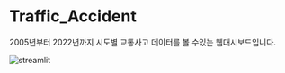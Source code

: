 # Traffic_Accident
2005년부터 2022년까지 시도별 교통사고 데이터를 볼 수있는 웹대시보드입니다.


![streamlit](https://img.shields.io/badge/streamlit-3DDC84?style=for-the-badge&logo=android-studio&logoColor=#FF4B4B)